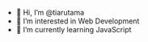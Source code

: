 - 👋 Hi, I’m @tiarutama
- 👀 I’m interested in Web Development
- 🌱 I’m currently learning JavaScript

<!---
tiarutama/tiarutama is a ✨ special ✨ repository because its `README.md` (this file) appears on your GitHub profile.
You can click the Preview link to take a look at your changes.
--->
